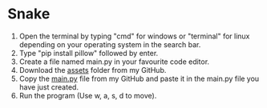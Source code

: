 # Snake
1. Open the terminal by typing "cmd" for windows or "terminal" for linux depending on your operating system in the search bar.
2. Type "pip install pillow" followed by enter.
3. Create a file named main.py in your favourite code editor.
4. Download the [assets](assets) folder from my GitHub.
5. Copy the [main.py](main.py) file from my GitHub and paste it in the main.py file you have just created.
6. Run the program (Use w, a, s, d to move).
